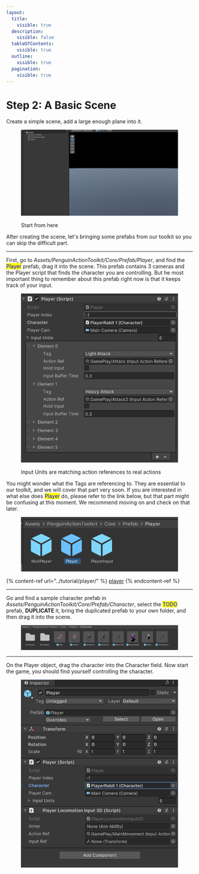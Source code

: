 ```yaml
---
layout:
  title:
    visible: true
  description:
    visible: false
  tableOfContents:
    visible: true
  outline:
    visible: true
  pagination:
    visible: true
---
```


# Step 2: A Basic Scene

Create a simple scene, add a large enough plane into it.

<figure><img src="../.gitbook/assets/image.png" alt=""><figcaption><p>Start from here</p></figcaption></figure>

After creating the scene, let's bringing some prefabs from our toolkit so you can skip the difficult part.&#x20;

***

First, go to _Assets/PenguinActionToolkit/Core/Prefab/Player_, and find the <mark style="color:blue;">Player</mark> prefab, drag it into the scene. This prefab contains 3 cameras and the Player script that finds the character you are controlling. But he most important thing to remember about this prefab right now is that it keeps track of your input.

<figure><img src="../.gitbook/assets/image (5).png" alt=""><figcaption><p>Input Units are matching action references to real actions</p></figcaption></figure>

You might wonder what the Tags are referencing to. They are essential to our toolkit, and we will cover that part very soon. If you are interested in what else does <mark style="color:blue;">Player</mark> do, please refer to the link below, but that part might be confusing at this moment. We recommend moving on and check on that later.

<figure><img src="../.gitbook/assets/image (1).png" alt=""><figcaption></figcaption></figure>

{% content-ref url="../tutorial/player/" %}
[player](../tutorial/player/)
{% endcontent-ref %}

***

Go and find a sample character prefab in _Assets/PenguinActionToolkit/Core/Prefab/Character_, select the <mark style="color:blue;">TODO</mark> prefab, **DUPLICATE** it, bring the duplicated prefab to your own folder, and then drag it into the scene.

<figure><img src="../.gitbook/assets/image (2).png" alt=""><figcaption></figcaption></figure>

***

On the Player object, drag the character into the Character field. Now start the game, you should find yourself controlling the character.

<figure><img src="../.gitbook/assets/image (3).png" alt=""><figcaption></figcaption></figure>
